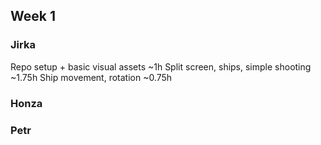 ## Week 1
### Jirka
Repo setup + basic visual assets		~1h
Split screen, ships, simple shooting	~1.75h
Ship movement, rotation					~0.75h
### Honza
### Petr

